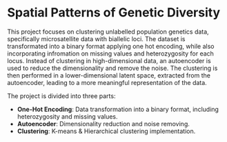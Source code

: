 # Spatial Patterns of Genetic Diversity

This project focuses on clustering unlabelled population genetics data, specifically microsatellite data with biallelic loci. The dataset is transformated into a binary format applying one hot encoding, while also incorporating infromation on missing values and heterozygosity for each locus. Instead of clustering in high-dimensional data, an autoencoder is used to reduce the dimensionality and remove the noise. The clustering is then performed in a lower-dimensional latent space, extracted from the autoencoder, leading to a more meaningful representation of the data.  

The project is divided into three parts:
  - **One-Hot Encoding**: Data transformation into a binary format, including heterozygosity and missing values.
  - **Autoencoder**: Dimensionality reduction and noise removing.
  - **Clustering**: K-means & Hierarchical clustering implementation.
